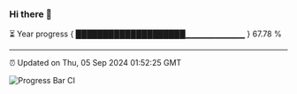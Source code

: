 ### Hi there 👋

⏳ Year progress { ████████████████████▁▁▁▁▁▁▁▁▁▁ } 67.78 %

---

⏰ Updated on Thu, 05 Sep 2024 01:52:25 GMT

![Progress Bar CI](https://github.com/IshwaranRudhara/GIT-ACTION/workflows/Progress%20Bar%20CI/badge.svg)
